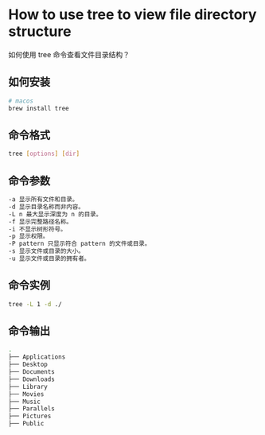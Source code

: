 # How to use tree to view file directory structure

如何使用 tree 命令查看文件目录结构？

## 如何安装

```bash
# macos
brew install tree
```

## 命令格式

```bash
tree [options] [dir]
```

## 命令参数

```bash
-a 显示所有文件和目录。
-d 显示目录名称而非内容。
-L n 最大显示深度为 n 的目录。
-f 显示完整路径名称。
-i 不显示树形符号。
-p 显示权限。
-P pattern 只显示符合 pattern 的文件或目录。
-s 显示文件或目录的大小。
-u 显示文件或目录的拥有者。
```

## 命令实例

```bash
tree -L 1 -d ./
```

## 命令输出

```bash
.
├── Applications
├── Desktop
├── Documents
├── Downloads
├── Library
├── Movies
├── Music
├── Parallels
├── Pictures
├── Public
```